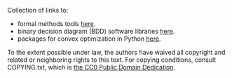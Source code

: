 Collection of links to:

- formal methods tools [here](verification_synthesis.md).
- binary decision diagram (BDD) software libraries [here](bdd.md).
- packages for convex optimization in Python [here](optimization.md).

To the extent possible under law, the authors have waived all copyright and
related or neighboring rights to this text. For copying conditions, consult
COPYING.txt, which is [the CC0 Public Domain Dedication](http://creativecommons.org/publicdomain/zero/1.0/).
